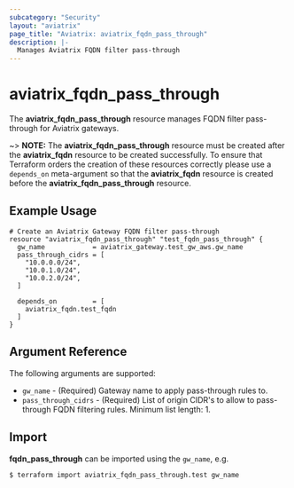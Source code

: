 ```yaml
---
subcategory: "Security"
layout: "aviatrix"
page_title: "Aviatrix: aviatrix_fqdn_pass_through"
description: |-
  Manages Aviatrix FQDN filter pass-through
---
```


# aviatrix_fqdn_pass_through

The **aviatrix_fqdn_pass_through** resource manages FQDN filter pass-through for Aviatrix gateways.

~> **NOTE:** The **aviatrix_fqdn_pass_through** resource must be created after the **aviatrix_fqdn** resource to be created successfully. To ensure that Terraform orders the creation of these resources correctly please use a `depends_on` meta-argument so that the **aviatrix_fqdn** resource is created before the **aviatrix_fqdn_pass_through** resource.

## Example Usage

```hcl
# Create an Aviatrix Gateway FQDN filter pass-through
resource "aviatrix_fqdn_pass_through" "test_fqdn_pass_through" {
  gw_name            = aviatrix_gateway.test_gw_aws.gw_name
  pass_through_cidrs = [
    "10.0.0.0/24",
    "10.0.1.0/24",
    "10.0.2.0/24",
  ]

  depends_on         = [
    aviatrix_fqdn.test_fqdn
  ]
}
```

## Argument Reference

The following arguments are supported:

* `gw_name` - (Required) Gateway name to apply pass-through rules to.
* `pass_through_cidrs` - (Required) List of origin CIDR's to allow to pass-through FQDN filtering rules. Minimum list length: 1.

## Import

**fqdn_pass_through** can be imported using the `gw_name`, e.g.

```
$ terraform import aviatrix_fqdn_pass_through.test gw_name
```
